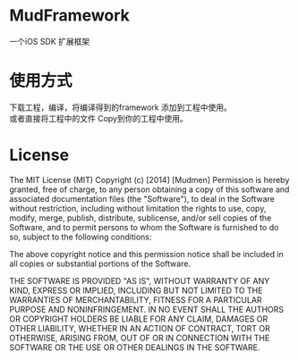 MudFramework
============

一个iOS SDK 扩展框架

使用方式
============
下载工程，编译，将编译得到的framework 添加到工程中使用。<br/>
或者直接将工程中的文件 Copy到你的工程中使用。

License
============
The MIT License (MIT)
Copyright (c) [2014] [Mudmen]
Permission is hereby granted, free of charge, to any person obtaining a copy
of this software and associated documentation files (the "Software"), to deal
in the Software without restriction, including without limitation the rights
to use, copy, modify, merge, publish, distribute, sublicense, and/or sell
copies of the Software, and to permit persons to whom the Software is
furnished to do so, subject to the following conditions:

The above copyright notice and this permission notice shall be included in all
copies or substantial portions of the Software.

THE SOFTWARE IS PROVIDED "AS IS", WITHOUT WARRANTY OF ANY KIND, EXPRESS OR
IMPLIED, INCLUDING BUT NOT LIMITED TO THE WARRANTIES OF MERCHANTABILITY,
FITNESS FOR A PARTICULAR PURPOSE AND NONINFRINGEMENT. IN NO EVENT SHALL THE
AUTHORS OR COPYRIGHT HOLDERS BE LIABLE FOR ANY CLAIM, DAMAGES OR OTHER
LIABILITY, WHETHER IN AN ACTION OF CONTRACT, TORT OR OTHERWISE, ARISING FROM,
OUT OF OR IN CONNECTION WITH THE SOFTWARE OR THE USE OR OTHER DEALINGS IN THE
SOFTWARE.